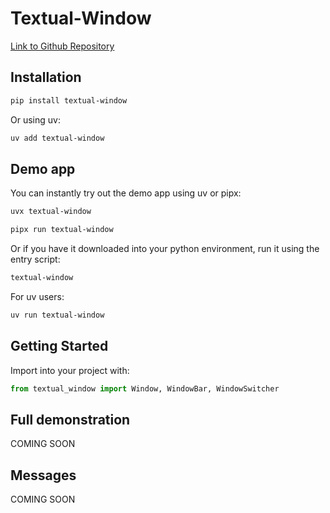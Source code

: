# Textual-Window

[Link to Github Repository](https://github.com/edward-jazzhands/textual-window)

## Installation

```sh
pip install textual-window
```

Or using uv:

```sh
uv add textual-window
```

## Demo app

You can instantly try out the demo app using uv or pipx:

```sh
uvx textual-window
```

```sh
pipx run textual-window
```

Or if you have it downloaded into your python environment, run it using the entry script:

```sh
textual-window
```

For uv users:

```sh
uv run textual-window
```

## Getting Started

Import into your project with:

```py
from textual_window import Window, WindowBar, WindowSwitcher
```

## Full demonstration

COMING SOON

## Messages

COMING SOON

